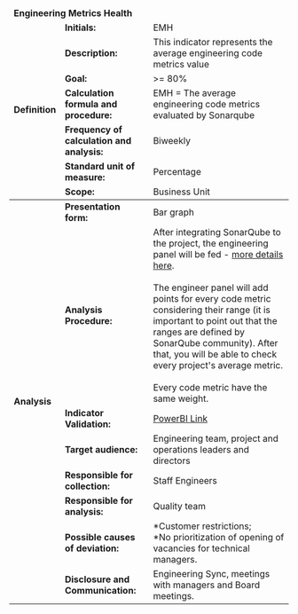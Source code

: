 <table class="tg">
<thead>
  <tr>
    <td class="tg-9wq8 color-white analise" colspan="8"><strong>Engineering Metrics Health</strong></td>
  </tr>
  <tr>
    <td class="tg-9wq8 definicao color-black" rowspan="8"><strong>Definition</strong></td>
    <td class="tg-0pky"><strong>Initials:</strong></td>
    <td class="tg-0pky">EMH</td>
  </tr>
  <tr>
    <td class="tg-0pky"><strong>Description:</strong></td>
    <td class="tg-0pky">This indicator represents the average engineering code metrics value</td>
  </tr>
  <tr>
    <td class="tg-0pky"><strong>Goal:</strong></td>
    <td class="tg-0pky">>= 80%</td>
  </tr>
  <tr>
    <td class="tg-0pky"><strong>Calculation formula and procedure:</strong></td>
    <td class="tg-0pky">EMH = The average engineering code metrics evaluated by Sonarqube</td>
  </tr>
  <tr>
    <td class="tg-0pky"><strong>Frequency of calculation and analysis:</strong></td>
    <td class="tg-0pky">Biweekly</td>
  </tr>
  <tr>
    <td class="tg-0pky"><strong>Standard unit of measure:</strong></td>
    <td class="tg-0pky">Percentage</td>
  </tr>
  <tr>
    <td class="tg-0pky"><strong>Scope:</strong></td>
    <td class="tg-0pky">Business Unit</td>
  </tr>
</thead>
<tbody>
  <tr>
    <td class="tg-9wq8 analise color-black" rowspan="9"><strong>Analysis</strong></td>
    <td class="tg-0pky"><strong>Presentation form:</strong></td>
    <td class="tg-0pky">Bar graph</td>
  </tr>
  <tr>
    <td class="tg-0pky"><strong>Analysis Procedure:</strong></td>
    <td class="tg-0pky">After integrating SonarQube to the project, the engineering panel will be fed - <a href="https://db1global.sharepoint.com/:b:/s/engineers.it/EYBIsx4LdIlDhpam8fuoh68B5ANL7ai-V8ctCZ4OFun2tA?e=tEzi3q">more details here</a>. <br/><br/>
    The engineer panel will add points for every code metric considering their range (it is important to point out that the ranges are defined by SonarQube community). After that, you will be able to check every project's average metric.
    <br/><br/>
    Every code metric have the same weight.
    </td>
  </tr>
  <tr>
    <td class="tg-0pky"><strong>Indicator Validation:</strong></td>
    <td class="tg-0pky"> 
  <a href="https://app.powerbi.com/groups/me/reports/6b4ba5d7-1fa9-4da6-ba39-79d305cd836b/ReportSectione4359b054498a2e62570">PowerBI Link</a>
 </td>
  </tr>
  <tr>
    <td class="tg-0pky"><strong>Target audience:</strong></td>
    <td class="tg-0pky">Engineering team, project and operations leaders and directors</td>
  </tr>
  <tr>
    <td class="tg-0pky"><strong>Responsible for collection:</strong></td>
    <td class="tg-0pky">Staff Engineers</td>
  </tr>
  <tr>
    <td class="tg-0pky"><strong>Responsible for analysis:</strong></td>
    <td class="tg-0pky">Quality team</td>
  </tr>
  <tr>
    <td class="tg-0pky"><strong>Possible causes of deviation:</strong></td>
    <td class="tg-0pky">
    *Customer restrictions;<br/>
    *No prioritization of opening of vacancies for technical managers.</td>
  </tr>
  <tr>
    <td class="tg-0pky"><strong>Disclosure and Communication:</strong></td>
    <td class="tg-0pky">Engineering Sync, meetings with managers and Board meetings.</td>
  </tr>
</tbody>
</table>